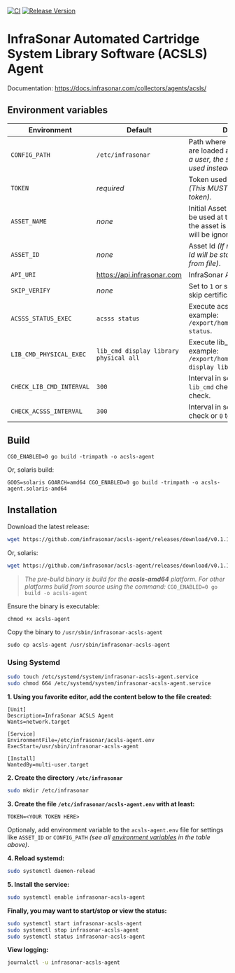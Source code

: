 [![CI](https://github.com/infrasonar/acsls-agent/workflows/CI/badge.svg)](https://github.com/infrasonar/acsls-agent/actions)
[![Release Version](https://img.shields.io/github/release/infrasonar/acsls-agent)](https://github.com/infrasonar/acsls-agent/releases)

# InfraSonar Automated Cartridge System Library Software (ACSLS) Agent

Documentation: https://docs.infrasonar.com/collectors/agents/acsls/

## Environment variables

Environment                 | Default                               | Description
----------------------------|---------------------------------------|-------------------
`CONFIG_PATH`       		| `/etc/infrasonar` 			        | Path where configuration files are loaded and stored _(note: for a user, the `$HOME` path will be used instead of `/etc`)_
`TOKEN`                     | _required_                            | Token used for authentication _(This MUST be a container token)_.
`ASSET_NAME`                | _none_                                | Initial Asset Name. This will only be used at the announce. Once the asset is created, `ASSET_NAME` will be ignored.
`ASSET_ID`                  | _none_                                | Asset Id _(If not given, the asset Id will be stored and loaded from file)_.
`API_URI`                   | https://api.infrasonar.com            | InfraSonar API.
`SKIP_VERIFY`				| _none_						        | Set to `1` or something else to skip certificate validation.
`ACSSS_STATUS_EXEC`         | `acsss status`                        | Execute acsss status, for example: `/export/home/ACSSS/bin/acsss status`.
`LIB_CMD_PHYSICAL_EXEC`     | `lib_cmd display library physical all`| Execute lib_cmd output, for example: `/export/home/ACSSS/bin/lib_cmd display library physical all`.
`CHECK_LIB_CMD_INTERVAL`    | `300`                                 | Interval in seconds for the `lib_cmd` check or `0` to disable the check.
`CHECK_ACSSS_INTERVAL`      | `300`                                 | Interval in seconds for the `acsss` check or `0` to disable the check.


## Build
```
CGO_ENABLED=0 go build -trimpath -o acsls-agent
```

Or, solaris build:
```
GOOS=solaris GOARCH=amd64 CGO_ENABLED=0 go build -trimpath -o acsls-agent.solaris-amd64
```

## Installation

Download the latest release:
```bash
wget https://github.com/infrasonar/acsls-agent/releases/download/v0.1.1/acsls-agent
```

Or, solaris:
```bash
wget https://github.com/infrasonar/acsls-agent/releases/download/v0.1.1/acsls-agent.solaris-amd64
```


> _The pre-build binary is build for the **acsls-amd64** platform. For other platforms build from source using the command:_ `CGO_ENABLED=0 go build -o acsls-agent`

Ensure the binary is executable:
```
chmod +x acsls-agent
```

Copy the binary to `/usr/sbin/infrasonar-acsls-agent`

```
sudo cp acsls-agent /usr/sbin/infrasonar-acsls-agent
```

### Using Systemd

```bash
sudo touch /etc/systemd/system/infrasonar-acsls-agent.service
sudo chmod 664 /etc/systemd/system/infrasonar-acsls-agent.service
```

**1. Using you favorite editor, add the content below to the file created:**

```
[Unit]
Description=InfraSonar ACSLS Agent
Wants=network.target

[Service]
EnvironmentFile=/etc/infrasonar/acsls-agent.env
ExecStart=/usr/sbin/infrasonar-acsls-agent

[Install]
WantedBy=multi-user.target
```

**2. Create the directory `/etc/infrasonar`**

```bash
sudo mkdir /etc/infrasonar
```

**3. Create the file `/etc/infrasonar/acsls-agent.env` with at least:**

```
TOKEN=<YOUR TOKEN HERE>
```

Optionaly, add environment variable to the `acsls-agent.env` file for settings like `ASSET_ID` or `CONFIG_PATH` _(see all [environment variables](#environment-variables) in the table above)_.

**4. Reload systemd:**

```bash
sudo systemctl daemon-reload
```

**5. Install the service:**

```bash
sudo systemctl enable infrasonar-acsls-agent
```

**Finally, you may want to start/stop or view the status:**
```bash
sudo systemctl start infrasonar-acsls-agent
sudo systemctl stop infrasonar-acsls-agent
sudo systemctl status infrasonar-acsls-agent
```

**View logging:**
```bash
journalctl -u infrasonar-acsls-agent
```
